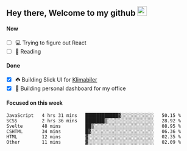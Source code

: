 ## Hey there, Welcome to my github <img src="https://media.giphy.com/media/hvRJCLFzcasrR4ia7z/giphy.gif" width="25px">

#### Now
- [ ] 💻 Trying to figure out React
- [ ] 📕 Reading

#### Done
- [x] ☘️ Building Slick UI for [Klimabiler](https://klimabiler.dk)
- [x] 🚀 Building personal dashboard for my office
 
 #### Focused on this week
<!--START_SECTION:waka-->

```text
JavaScript   4 hrs 31 mins   ████████████▓░░░░░░░░░░░░   50.15 %
SCSS         2 hrs 36 mins   ███████▒░░░░░░░░░░░░░░░░░   28.92 %
Svelte       48 mins         ██▒░░░░░░░░░░░░░░░░░░░░░░   08.95 %
CSHTML       34 mins         █▓░░░░░░░░░░░░░░░░░░░░░░░   06.36 %
HTML         12 mins         ▓░░░░░░░░░░░░░░░░░░░░░░░░   02.35 %
Other        11 mins         ▓░░░░░░░░░░░░░░░░░░░░░░░░   02.09 %
```

<!--END_SECTION:waka-->

